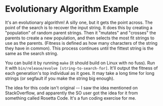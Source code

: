 Evolutionary Algorithm Example
==============================

It's an evolutionary algorithm!  A silly one, but it gets the point across.  The
point of the search is to recover the input string.  It does this by creating a
"population" of random parent strings.  Then it "mutates" and "crosses" the
parents to create a new population, and then selects the most fit strings to use
as the parents.  (Fitness is defined as how many characters of the string they
have in common).  This process continues until the fittest string is the same as
the search string.

You can build it by running `make` (it should build on Linux with no fuss).  Run
it with `bin/release/evolve [string-to-search-for]`.  It'll output the fitness
of each generation's top individual as it goes.  It may take a long time for
long strings (or segfault if you make the string big enough).

The idea for this code isn't original -- I saw the idea mentioned on
StackOverflow, and apparently the SO user got the idea for it from something
called Rosetta Code.  It's a fun coding exercise for me.
